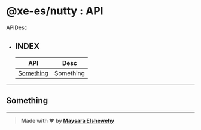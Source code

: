 # @xe-es/nutty : API

  APIDesc

- ## INDEX

    | API | Desc |
    | --- | ---  |
    | [Something](#something) | Something |

---

## Something

---

> **Made with ❤ by [Maysara Elshewehy](https://github.com/Maysara-Elshewehy)**
